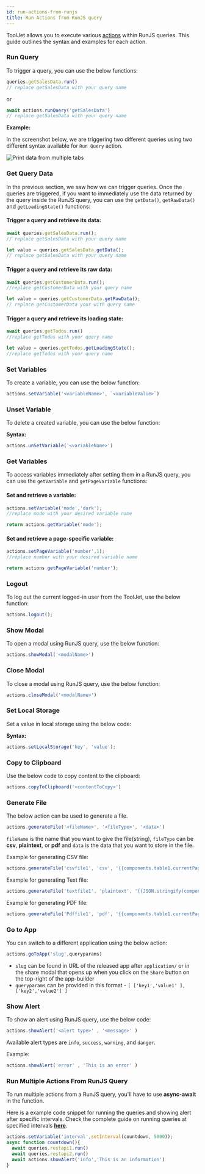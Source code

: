 ```yaml
---
id: run-actions-from-runjs
title: Run Actions from RunJS query
---
```


ToolJet allows you to execute various [actions](/docs/actions/show-alert) within RunJS queries. This guide outlines the syntax and examples for each action.

<div style={{paddingTop:'24px', paddingBottom:'24px'}}>

### Run Query 

To trigger a query, you can use the below functions:

```js
queries.getSalesData.run()
// replace getSalesData with your query name
```
or
```js
await actions.runQuery('getSalesData') 
// replace getSalesData with your query name
```

**Example:**

In the screenshot below, we are triggering two different queries using two different syntax available for `Run Query` action.

<div style={{textAlign: 'center'}}>
    <img style={{ border:'0', marginBottom:'15px', borderRadius:'5px', boxShadow: '0px 1px 3px rgba(0, 0, 0, 0.2)' }} className="screenshot-full" src="/img/how-to/run-actions-from-runjs/runquery-v3.png" alt="Print data from multiple tabs" />
</div>

</div>

<div style={{paddingTop:'24px', paddingBottom:'24px'}}>

### Get Query Data

In the previous section, we saw how we can trigger queries. Once the queries are triggered, if you want to immediately use the data returned by the query inside the RunJS query, you can use the `getData()`, `getRawData()` and `getLoadingState()` functions:

#### Trigger a query and retrieve its data:

```js
await queries.getSalesData.run(); 
// replace getSalesData with your query name

let value = queries.getSalesData.getData(); 
// replace getSalesData with your query name
```

#### Trigger a query and retrieve its raw data:

```js
await queries.getCustomerData.run(); 
//replace getCustomerData with your query name

let value = queries.getCustomerData.getRawData(); 
// replace getCustomerData your with query name
```

#### Trigger a query and retrieve its loading state:

```js
await queries.getTodos.run()
//replace getTodos with your query name

let value = queries.getTodos.getLoadingState();
//replace getTodos with your query name
```

</div>

<div style={{paddingTop:'24px', paddingBottom:'24px'}}>

### Set Variables

To create a variable, you can use the below function:

```javascript
actions.setVariable('<variableName>', `<variableValue>`)
```

</div>

<div style={{paddingTop:'24px', paddingBottom:'24px'}}>

### Unset Variable

To delete a created variable, you can use the below function:

**Syntax:**

```javascript
actions.unSetVariable('<variableName>')
```

</div>

<div style={{paddingTop:'24px', paddingBottom:'24px'}}>

### Get Variables

To access variables immediately after setting them in a RunJS query, you can use the `getVariable` and `getPageVariable` functions:

#### Set and retrieve a variable: 

```js
actions.setVariable('mode','dark');
//replace mode with your desired variable name

return actions.getVariable('mode');
```

#### Set and retrieve a page-specific variable:
```js
actions.setPageVariable('number',1);
//replace number with your desired variable name

return actions.getPageVariable('number');
```

</div>

<div style={{paddingTop:'24px', paddingBottom:'24px'}}>

### Logout

To log out the current logged-in user from the ToolJet, use the below function:

```javascript
actions.logout();
```

</div>

<div style={{paddingTop:'24px', paddingBottom:'24px'}}>

### Show Modal

To open a modal using RunJS query, use the below function:

```javascript
actions.showModal('<modalName>')
```

</div>

<div style={{paddingTop:'24px', paddingBottom:'24px'}}>

### Close Modal

To close a modal using RunJS query, use the below function:

```javascript
actions.closeModal('<modalName>')
```

</div>

<div style={{paddingTop:'24px', paddingBottom:'24px'}}>

### Set Local Storage 

Set a value in local storage using the below code:

**Syntax:**

```javascript
actions.setLocalStorage('key', 'value');
```

</div>

<div style={{paddingTop:'24px', paddingBottom:'24px'}}>

### Copy to Clipboard

Use the below code to copy content to the clipboard:

```javascript
actions.copyToClipboard('<contentToCopy>')
```

</div>

<div style={{paddingTop:'24px', paddingBottom:'24px'}}>

### Generate File

The below action can be used to generate a file.

```js
actions.generateFile('<fileName>', '<fileType>', '<data>')
```

`fileName` is the name that you want to give the file(string), `fileType` can be **csv**, **plaintext**, or **pdf** and `data` is the data that you want to store in the file.

Example for generating CSV file:

```js
actions.generateFile('csvfile1', 'csv', '{{components.table1.currentPageData}}') // generate a csv file named csvfile1 with the data from the current page of table
```

Example for generating Text file:

```js
actions.generateFile('textfile1', 'plaintext', '{{JSON.stringify(components.table1.currentPageData)}}') // generate a text file named textfile1 with the data from the current page of table (stringified)
```

Example for generating PDF file:

```js
actions.generateFile('Pdffile1', 'pdf', '{{components.table1.currentPageData}}') // generate a text file named Pdffile1 with the data from the current page of table
```

</div>

<div style={{paddingTop:'24px', paddingBottom:'24px'}}>

### Go to App

You can switch to a different application using the below action:

```javascript
actions.goToApp('slug',queryparams) 
```

- `slug` can be found in URL of the released app after `application/` or in the share modal that opens up when you click on the `Share` button on the top-right of the app-builder
- `queryparams` can be provided in this format - `[ ['key1','value1' ], ['key2','value2'] ]`

</div>

<div style={{paddingTop:'24px', paddingBottom:'24px'}}>

### Show Alert

To show an alert using RunJS query, use the below code:

```js
actions.showAlert('<alert type>' , '<message>' )
```

Available alert types are `info`, `success`, `warning`, and `danger`.

Example:
```js
actions.showAlert('error' , 'This is an error' )
```

</div>

<div style={{paddingTop:'24px', paddingBottom:'24px'}}>

### Run Multiple Actions From RunJS Query

To run multiple actions from a RunJS query, you'll have to use **async-await** in the function.

Here is a example code snippet for running the queries and showing alert after specific intervals. Check the complete guide on running queries at specified intervals **[here](/docs/how-to/run-query-at-specified-intervals)**.

```js
actions.setVariable('interval',setInterval(countdown, 5000));
async function countdown(){
  await queries.restapi1.run()
  await queries.restapi2.run()
  await actions.showAlert('info','This is an information')
}
```

</div>
